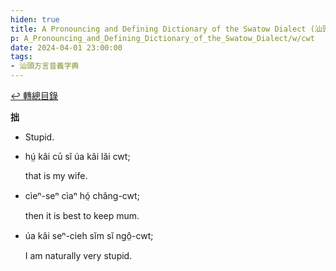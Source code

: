 ```yaml
---
hiden: true
title: A Pronouncing and Defining Dictionary of the Swatow Dialect (汕頭方言音義字典) / cwt
p: A_Pronouncing_and_Defining_Dictionary_of_the_Swatow_Dialect/w/cwt
date: 2024-04-01 23:00:00
tags: 
- 汕頭方言音義字典
---
```


[↩️ 轉總目錄](/A_Pronouncing_and_Defining_Dictionary_of_the_Swatow_Dialect)


**拙**
- Stupid.

- hṳ́ kâi cū sĭ úa kâi lăi cwt;

  that is my wife.

- cìeⁿ-seⁿ cìaⁿ hó̤ châng-cwt;

  then it is best to keep mum.

- úa kâi seⁿ-cieh sĭm sĭ ngô̤-cwt;

  I am naturally very stupid.